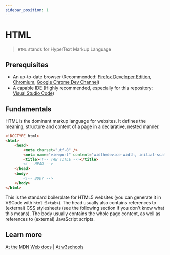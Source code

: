 ```yaml
---
sidebar_position: 1
---
```


# HTML

> `HTML` stands for HyperText Markup Language

## Prerequisites

-   An up-to-date browser (Recommended: [Firefox Developer Edition](https://www.mozilla.org/en-US/firefox/developer/), [Chromium](https://chromium.woolyss.com), [Google Chrome Dev Channel](https://www.google.com/chrome/dev/))
-   A capable IDE (Highly recommended, especially for this repository: [Visual Studio Code](https://code.visualstudio.com))

## Fundamentals

HTML is the dominant markup language for websites. It defines the meaning, structure and content of a page in a declarative, nested manner.

```html
<!DOCTYPE html>
<html>
	<head>
		<meta charset="utf-8" />
		<meta name="viewport" content="width=device-width, initial-scale=1" />
		<title><!-- TAB TITLE --></title>
		<!-- HEAD -->
	</head>
	<body>
		<!-- BODY -->
	</body>
</html>
```

This is the standard boilerplate for HTML5 websites (you can generate it in VSCode with `html:5<tab>`). The head usually also contains references to (external) CSS stylesheets (see the following section if you don't know what this means). The body usually contains the whole page content, as well as references to (external) JavaScript scripts.

## Learn more

[At the MDN Web docs](https://developer.mozilla.org/docs/Web/HTML) | [At w3schools](https://www.w3schools.com/html/)
